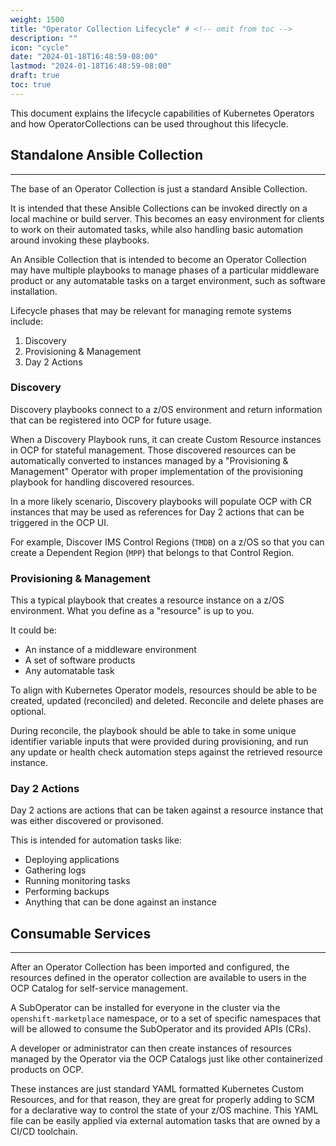 ```yaml
---
weight: 1500
title: "Operator Collection Lifecycle" # <!-- omit from toc -->
description: ""
icon: "cycle"
date: "2024-01-18T16:48:59-08:00"
lastmod: "2024-01-18T16:48:59-08:00"
draft: true
toc: true
---
```


This document explains the lifecycle capabilities of Kubernetes Operators and how OperatorCollections can be used throughout this lifecycle.

<!-- - [Standalone Ansible Collection](#standalone-ansible-collection)
  - [Discovery](#discovery)
  - [Provisioning \& Management](#provisioning--management)
  - [Day 2 Actions](#day-2-actions)
- [Consumable Services](#consumable-services)

![Collection Lifecycle](images/collection-lifecycle.png) -->

## Standalone Ansible Collection
---
The base of an Operator Collection is just a standard Ansible Collection. 

It is intended that these Ansible Collections can be invoked directly on a local machine or build server. This becomes an easy environment for clients to work on their automated tasks, while also handling basic automation around invoking these playbooks. 

An Ansible Collection that is intended to become an Operator Collection may have multiple playbooks to manage phases of a particular middleware product or any automatable tasks on a target environment, such as software installation.

Lifecycle phases that may be relevant for managing remote systems include:
1. Discovery
1. Provisioning & Management
1. Day 2 Actions

### Discovery
Discovery playbooks connect to a z/OS environment and return information that can be registered into OCP for future usage. 

When a Discovery Playbook runs, it can create Custom Resource instances in OCP for stateful management. Those discovered resources can be automatically converted to instances managed by a "Provisioning & Management" Operator with proper implementation of the provisioning playbook for handling discovered resources.

In a more likely scenario, Discovery playbooks will populate OCP with CR instances that may be used as references for Day 2 actions that can be triggered in the OCP UI.

For example, Discover IMS Control Regions (`TMDB`) on a z/OS so that you can create a Dependent Region (`MPP`) that belongs to that Control Region.

### Provisioning & Management
This a typical playbook that creates a resource instance on a z/OS environment. What you define as a "resource" is up to you. 

It could be:
- An instance of a middleware environment
- A set of software products
- Any automatable task

To align with Kubernetes Operator models, resources should be able to be created, updated (reconciled) and deleted. Reconcile and delete phases are optional. 

During reconcile, the playbook should be able to take in some unique identifier variable inputs that were provided during provisioning, and run any update or health check automation steps against the retrieved resource instance.

### Day 2 Actions
Day 2 actions are actions that can be taken against a resource instance that was either discovered or provisoned. 

This is intended for automation tasks like:
- Deploying applications
- Gathering logs
- Running monitoring tasks
- Performing backups
- Anything that can be done against an instance


## Consumable Services
---
After an Operator Collection has been imported and configured, the resources defined in the operator collection are available to users in the OCP Catalog for self-service management.

A SubOperator can be installed for everyone in the cluster via the `openshift-marketplace` namespace, or to a set of specific namespaces that will be allowed to consume the SubOperator and its provided APIs (CRs).

A developer or administrator can then create instances of resources managed by the Operator via the OCP Catalogs just like other containerized products on OCP.

These instances are just standard YAML formatted Kubernetes Custom Resources, and for that reason, they are great for properly adding to SCM for a declarative way to control the state of your z/OS machine. This YAML file can be easily applied via external automation tasks that are owned by a CI/CD toolchain. 